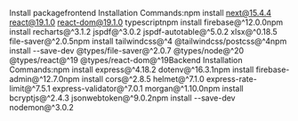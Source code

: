 Install packagefrontend Installation Commands:npm install next@15.4.4 react@19.1.0 react-dom@19.1.0 typescriptnpm install firebase@^12.0.0npm install recharts@^3.1.2 jspdf@^3.0.2 jspdf-autotable@^5.0.2 xlsx@^0.18.5 file-saver@^2.0.5npm install tailwindcss@^4 @tailwindcss/postcss@^4npm install --save-dev @types/file-saver@^2.0.7 @types/node@^20 @types/react@^19 @types/react-dom@^19Backend Installation Commands:npm install express@^4.18.2 dotenv@^16.3.1npm install firebase-admin@^12.7.0npm install cors@^2.8.5 helmet@^7.1.0 express-rate-limit@^7.5.1 express-validator@^7.0.1 morgan@^1.10.0npm install bcryptjs@^2.4.3 jsonwebtoken@^9.0.2npm install --save-dev nodemon@^3.0.2
